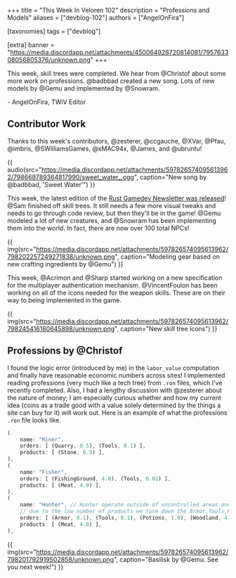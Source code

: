 +++
title = "This Week In Veloren 102"
description = "Professions and Models"
aliases = ["devblog-102"]
authors = ["AngelOnFira"]

[taxonomies]
tags = ["devblog"]

[extra]
banner = "https://media.discordapp.net/attachments/450064928720814081/795763308056805376/unknown.png"
+++

This week, skill trees were completed. We hear from @Christof about some more
work on professions. @badbbad created a new song. Lots of new models by @Gemu
and implemented by @Snowram.

\- AngelOnFira, TWiV Editor

## Contributor Work

Thanks to this week's contributors, @zesterer, @ccgauche, @XVar, @Pfau, @imbris,
@SWilliamsGames, @xMAC94x, @James, and @ubruntu!

{{
  audio(src="https://media.discordapp.net/attachments/597826574095613962/798668789364817990/sweet_water_.ogg",
  caption="New song by @badbbad, 'Sweet Water'")
}}

This week, the latest edition of the [Rust Gamedev Newsletter was released](https://rust-gamedev.github.io/posts/newsletter-017/)! @Sam finished off skill trees. It still
needs a few more visual tweaks and needs to go through code review, but then
they'll be in the game! @Gemu modeled a lot of new creatures, and @Snowram has
been implementing them into the world. In fact, there are now over 100 total
NPCs!

{{
  img(src="https://media.discordapp.net/attachments/597826574095613962/798202257249271838/unknown.png",
  caption="Modeling gear based on new crafting ingredients by @Gemu")
}}

This week, @Acrimon and @Sharp started working on a new specification for the
multiplayer authentication mechanism. @VincentFoulon has been working on all of the icons needed for the weapon
skills. These are on their way to being implemented in the game.

{{
  img(src="https://media.discordapp.net/attachments/597826574095613962/798245416180645898/unknown.png",
  caption="New skill tree icons")
}}

## Professions by @Christof

I found the logic error (introduced by me) in the `labor_value` computation and
finally have reasonable economic numbers across sites! I implemented reading
professions (very much like a tech tree) from `.ron` files, which I've recently
completed. Also, I had a lengthy discussion with @zesterer about the nature of
money; I am especially curious whether and how my current idea (coins as a trade
good with a value solely determined by the things a site can buy for it) will
work out. Here is an example of what the professions `.ron` file looks like.

```rs
(
    name: "Miner",
    orders: [ (Quarry, 0.5), (Tools, 0.1) ],
    products: [ (Stone, 0.5) ],
),
(
    name: "Fisher",
    orders: [ (FishingGround, 4.0), (Tools, 0.02) ],
    products: [ (Meat, 4.0) ],
),
(
    name: "Hunter", // Hunter operate outside of uncontrolled areas and resemble guards
    // due to the low number of products we tune down the Armor,Tools,Potions in comparison
    orders: [ (Armor, 0.1), (Tools, 0.1), (Potions, 1.0), (Woodland, 4.0) ],
    products: [ (Meat, 4.0) ],
),
```

{{
  img(src="https://media.discordapp.net/attachments/597826574095613962/798201792919502858/unknown.png",
  caption="Basilisk by @Gemu. See you next week!")
}}

